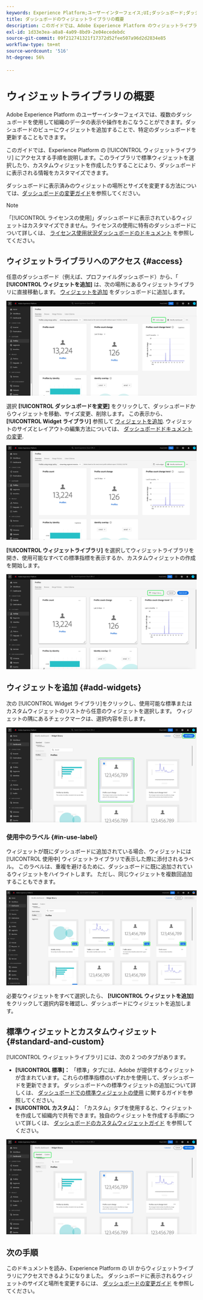 ```yaml
---
keywords: Experience Platform;ユーザーインターフェイス;UI;ダッシュボード;ダッシュボード;プロファイル;セグメント;宛先;ライセンスの使用
title: ダッシュボードのウィジェットライブラリの概要
description: このガイドでは、Adobe Experience Platform のウィジェットライブラリにアクセスする手順を説明します。
exl-id: 1d33e3ea-a8a8-4a09-8bd9-2e04ecedebdc
source-git-commit: 09f212741321f17372d52fee507a96d2d2834e85
workflow-type: tm+mt
source-wordcount: '516'
ht-degree: 56%

---
```


# ウィジェットライブラリの概要

Adobe Experience Platform のユーザーインターフェイスでは、複数のダッシュボードを使用して組織のデータの表示や操作をおこなうことができます。ダッシュボードのビューにウィジェットを追加することで、特定のダッシュボードを更新することもできます。

このガイドでは、Experience Platform の [!UICONTROL ウィジェットライブラリ] にアクセスする手順を説明します。このライブラリで標準ウィジェットを選択したり、カスタムウィジェットを作成したりすることにより、ダッシュボードに表示される情報をカスタマイズできます。

ダッシュボードに表示済みのウィジェットの場所とサイズを変更する方法については、[ダッシュボードの変更ガイド](modify.md)を参照してください。

>[!NOTE]
>
>「[!UICONTROL ライセンスの使用]」ダッシュボードに表示されているウィジェットはカスタマイズできません。ライセンスの使用に特有のダッシュボードについて詳しくは、 [ライセンス使用状況ダッシュボードのドキュメント](../guides/license-usage.md) を参照してください。

## ウィジェットライブラリへのアクセス {#access}

任意のダッシュボード（例えば、プロファイルダッシュボード）から、「 **[!UICONTROL ウィジェットを追加]** は、次の場所にあるウィジェットライブラリに直接移動します。 [ウィジェットを追加](#add-widgets) をダッシュボードに追加します。

![「ウィジェットを追加」ボタンがハイライト表示された「プロファイルダッシュボードの概要」タブ](../images/customization/profiles-overview-add-widget.png)

選択 **[!UICONTROL ダッシュボードを変更]** をクリックして、ダッシュボードからウィジェットを移動、サイズ変更、削除します。 この表示から、 **[!UICONTROL Widget ライブラリ]** 参照して [ウィジェットを追加](#add-widgets). ウィジェットのサイズとレイアウトの編集方法については、 [ダッシュボードドキュメントの変更](./modify.md).

![変更ダッシュボードがハイライト表示されたプロファイルダッシュボードの概要。](../images/customization/modify-dashboard.png)

**[!UICONTROL ウィジェットライブラリ]** を選択してウィジェットライブラリを開き、使用可能なすべての標準指標を表示するか、カスタムウィジェットの作成を開始します。

![ウィジェットライブラリがハイライト表示された変更ダッシュボードビュー。](../images/customization/widget-library-button.png)

## ウィジェットを追加 {#add-widgets}

次の [!UICONTROL Widget ライブラリ]をクリックし、使用可能な標準またはカスタムウィジェットのリストから任意のウィジェットを選択します。 ウィジェットの隅にあるチェックマークは、選択内容を示します。

![選択したウィジェットとチェックマークがハイライト表示されたウィジェットライブラリ。](../images/customization/confirm-selected-widget-to-add.png)

### 使用中のラベル {#in-use-label}

ウィジェットが既にダッシュボードに追加されている場合、ウィジェットには [!UICONTROL 使用中] ウィジェットライブラリで表示した際に添付されるラベル。 このラベルは、重複を避けるために、ダッシュボードに既に追加されているウィジェットをハイライトします。 ただし、同じウィジェットを複数回追加することもできます。

![使用中のラベルがハイライトされたウィジェットライブラリ。](../images/customization/in-use-label.png)

必要なウィジェットをすべて選択したら、 **[!UICONTROL ウィジェットを追加]** をクリックして選択内容を確認し、ダッシュボードにウィジェットを追加します。

## 標準ウィジェットとカスタムウィジェット {#standard-and-custom}

[!UICONTROL ウィジェットライブラリ] には、次の 2 つのタブがあります。

* **[!UICONTROL 標準]：** 「標準」タブには、Adobe が提供するウィジェットが含まれています。これらの標準指標のいずれかを使用して、ダッシュボードを更新できます。 ダッシュボードへの標準ウィジェットの追加について詳しくは、 [ダッシュボードでの標準ウィジェットの使用](standard-widgets.md) に関するガイドを参照してください。
* **[!UICONTROL カスタム]：** 「カスタム」タブを使用すると、ウィジェットを作成して組織内で共有できます。独自のウィジェットを作成する手順について詳しくは、 [ダッシュボードのカスタムウィジェットガイド](custom-widgets.md) を参照してください。

![標準タブとカスタムタブがハイライトされたウィジェットライブラリ。](../images/customization/widget-library.png)

## 次の手順

このドキュメントを読み、Experience Platform の UI からウィジェットライブラリにアクセスできるようになりました。 ダッシュボードに表示されるウィジェットのサイズと場所を変更するには、 [ダッシュボードの変更ガイド](modify.md) を参照してください。
